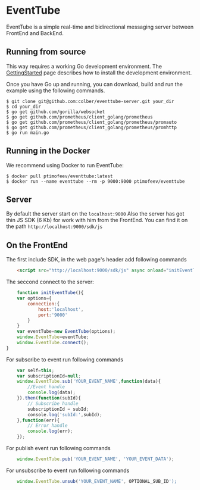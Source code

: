 # EventTube

EventTube is a simple real-time and bidirectional messaging server between FrontEnd and BackEnd.

## Running from source

This way requires a working Go development environment.
The [GettingStarted](http://golang.org/doc/install) page describes how to install the
development environment.

Once you have Go up and running, you can download, build and run the example
using the following commands.

    $ git clone git@github.com:colber/eventtube-server.git your_dir
    $ cd your_dir
    $ go get github.com/gorilla/websocket
    $ go get github.com/prometheus/client_golang/prometheus
    $ go get github.com/prometheus/client_golang/prometheus/promauto
    $ go get github.com/prometheus/client_golang/prometheus/promhttp
    $ go run main.go

## Running in the Docker
We recommend using Docker to run EventTube:

    $ docker pull ptimofeev/eventtube:latest
    $ docker run --name eventtube --rm -p 9000:9000 ptimofeev/eventtube


## Server
By default the server start on the `localhost:9000`
Also the server has got thin JS SDK (6 Kb) for work with him from the FrontEnd.
You can find it on the path `http://localhost:9000/sdk/js`


## On the FrontEnd

The first include SDK, in the web page's header add following commands
```html
    <script src="http://localhost:9000/sdk/js" async onload="initEventTube()"></script>
```
The seccond connect to the server:
```js
    function initEventTube(){
    var options={
        connection:{
            host:'localhost',
            port:'9000'
        }
    }
    var eventTube=new EventTube(options);
    window.EventTube=eventTube;
    window.EventTube.connect();
}
```
For subscribe to event run following commands
```js    
    var self=this;
    var subscriptionId=null;
    window.EventTube.sub('YOUR_EVENT_NAME',function(data){
        //Event handle
        console.log(data);
    }).then(function(subId){
        // Subscribe handle
        subscriptionId = subId;
        сonsole.log('subId:',subId);
    },function(err){
        // Error handle
        console.log(err);
    });
```
For publish event run following commands
```js    
    window.EventTube.pub('YOUR_EVENT_NAME', 'YOUR_EVENT_DATA');
```
For unsubscribe to event run following commands
```js        
    window.EventTube.unsub('YOUR_EVENT_NAME', OPTIONAL_SUB_ID');
```